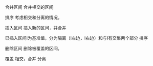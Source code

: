 合并区间
合并相交的区间

排序
考虑相交和分离的情况。



插入区间
插入新的区间，并合并

已插入区间I为基准值，分为隔离（I左边，I右边）和与I有交集两个部分
排序



删除区间
删除被覆盖的区间，

覆盖
相交，合并
分离